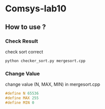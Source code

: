 # Comsys-lab10
## How to use ?
### Check Result
check sort correct 
```bash
python checker_sort.py mergesort.cpp
```

### Change Value
change value (N, MAX, MIN) in mergesort.cpp
```cpp
#define N 65536
#define MAX 255
#define MIN 0
```
